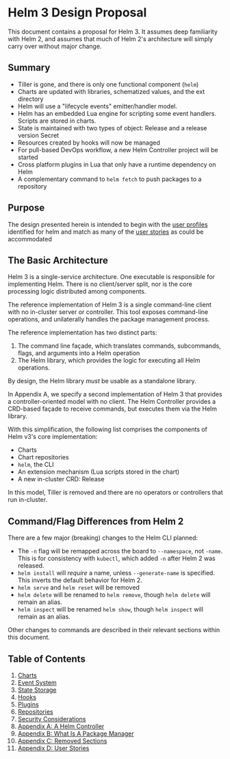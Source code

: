 # Helm 3 Design Proposal

This document contains a proposal for Helm 3. It assumes deep familiarity with
Helm 2, and assumes that much of Helm 2's architecture will simply carry over
without major change.

## Summary

- Tiller is gone, and there is only one functional component (`helm`)
- Charts are updated with libraries, schematized values, and the ext directory
- Helm will use a "lifecycle events" emitter/handler model.
- Helm has an embedded Lua engine for scripting some event handlers. Scripts are stored in charts.
- State is maintained with two types of object: Release and a release version Secret
- Resources created by hooks will now be managed
- For pull-based DevOps workflow, a new Helm Controller project will be started
- Cross platform plugins in Lua that only have a runtime dependency on Helm
- A complementary command to `helm fetch` to push packages to a repository

## Purpose

The design presented herein is intended to begin with the [user profiles](../../../user-profiles.md)
identified for helm and match as many of the [user stories](./011-user_stories.md)
as could be accommodated

## The Basic Architecture

Helm 3 is a single-service architecture. One executable is responsible for
implementing Helm. There is no client/server split, nor is the core processing
logic distributed among components.

The reference implementation of Helm 3 is a single command-line client with no
in-cluster server or controller. This tool exposes command-line operations, and
unilaterally handles the package management process.

The reference implementation has two distinct parts:

1. The command line façade, which translates commands, subcommands, flags, and
   arguments into a Helm operation
2. The Helm library, which provides the logic for executing all Helm
   operations.

By design, the Helm library _must_ be usable as a standalone library.

In Appendix A, we specify a second implementation of Helm 3 that provides a
controller-oriented model with no client. The Helm Controller provides a
CRD-based façade to receive commands, but executes them via the Helm library.

With this simplification, the following list comprises the components of Helm
v3's core implementation:

* Charts
* Chart repositories
* `helm`, the CLI
* An extension mechanism (Lua scripts stored in the chart)
* A new in-cluster CRD: Release

In this model, Tiller is removed and there are no operators or controllers that
run in-cluster.

## Command/Flag Differences from Helm 2

There are a few major (breaking) changes to the Helm CLI planned:

- The `-n` flag will be remapped across the board to `--namespace`, not `-name`.
  This is for consistency with `kubectl`, which added `-n` after Helm 2 was released.
- `helm install` will _require_ a name, unless `--generate-name` is specified. This
  inverts the default behavior for Helm 2.
- `helm serve` and `helm reset` will be removed
- `helm delete` will be renamed to `helm remove`, though `helm delete` will remain an alias.
- `helm inspect` will be renamed `helm show`, though `helm inspect` will remain as an alias.

Other changes to commands are described in their relevant sections within this document.

## Table of Contents

1.  [Charts](./001-charts.md)
2.  [Event System](./002-events.md)
3.  [State Storage](./003-state.md)
4.  [Hooks](./004-hooks.md)
5.  [Plugins](./005-plugins.md)
6.  [Repositories](./006-repositories.md)
7.  [Security Considerations](./007-security.md)
8.  [Appendix A: A Helm Controller](./008-controller.md)
9.  [Appendix B: What Is A Package Manager](./009-package_manager.md)
10. [Appendix C: Removed Sections](010-removed.md)
11. [Appendix D: User Stories](011-user_stories.md)
